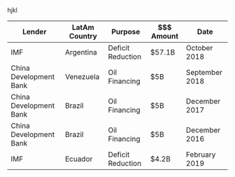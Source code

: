 hjkl





Lender | LatAm Country | Purpose | $$$ Amount | Date |
-----------  | ------------- | ------------- | ------------- | ------------- |
IMF | Argentina | Deficit Reduction | $57.1B | October 2018 |
China Development Bank | Venezuela | Oil Financing | $5B | September 2018 |
China Development Bank | Brazil | Oil Financing | $5B | December 2017 |
China Development Bank | Brazil | Oil Financing | $5B | December 2016 |
IMF | Ecuador | Deficit Reduction | $4.2B | February 2019 |
